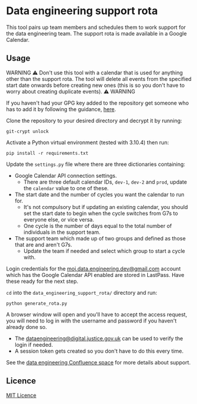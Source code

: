 # Data engineering support rota

This tool pairs up team members and schedules them to work support for the data engineering team. The support rota is made available in a Google Calendar.

## Usage

WARNING :warning: Don't use this tool with a calendar that is used for anything other than the support rota. The tool will delete all events from the specified start date onwards before creating new ones (this is so you don't have to worry about creating duplicate events). :warning: WARNING

If you haven't had your GPG key added to the repository get someone who has to add it by following the guidance, [here](./.git-crypt/README.md).

Clone the repository to your desired directory and decrypt it by running:

```
git-crypt unlock
```

Activate a Python virtual environment (tested with 3.10.4) then run:

```
pip install -r requirements.txt
```

Update the `settings.py` file where there are three dictionaries containing:

- Google Calendar API connection settings.
  - There are three default calendar IDs, `dev-1`, `dev-2` and `prod`, update the `calendar` value to one of these.
- The start date and the number of cycles you want the calendar to run for.
  - It's not compulsory but if updating an existing calendar, you should set the start date to begin when the cycle switches from G7s to everyone else, or vice versa.
  - One cycle is the number of days equal to the total number of individuals in the support team.
- The support team which made up of two groups and defined as those that are and aren't G7s.
  - Update the team if needed and select which group to start a cycle with.

Login credentials for the moj.data.engineering.dev@gmail.com account which has the Google Calendar API enabled are stored in LastPass. Have these ready for the next step.

`cd` into the `data_engineering_support_rota/` directory and run:

```
python generate_rota.py
```

A browser window will open and you'll have to accept the access request, you will need to log in with the username and password if you haven't already done so.

- The dataengineering@digital.justice.gov.uk can be used to verify the login if needed.
- A session token gets created so you don't have to do this every time.

See the [data engineering Confluence space](https://dsdmoj.atlassian.net/l/cp/hBVj3UsV) for more details about support.

## Licence

[MIT Licence](LICENCE.md)
